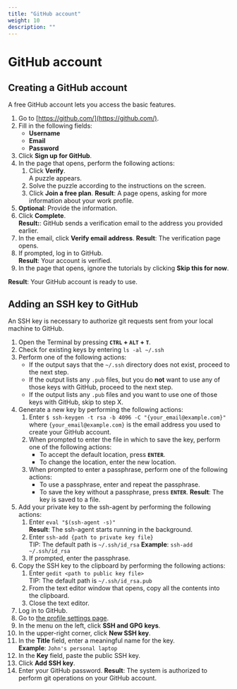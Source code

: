 ```yaml
---
title: "GitHub account"
weight: 10
description: ""
---
```

# GitHub account

## Creating a GitHub account
A free GitHub account lets you access the basic features.

1. Go to [https://github.com/](https://github.com/).
2. Fill in the following fields:
    - **Username**
    - **Email**
    - **Password**  
3. Click **Sign up for GitHub**.
4. In the page that opens, perform the following actions:
   1. Click **Verify**.  
   A puzzle appears.
   1. Solve the puzzle according to the instructions on the screen.
   2. Click **Join a free plan**.
   **Result**: A page opens, asking for more information about your work profile.
5. **Optional**: Provide the information.
6. Click **Complete**.  
**Result:**: GitHub sends a verification email to the address you provided earlier.
1. In the email, click **Verify email address**.
**Result**: The verification page opens.
8. If prompted, log in to GitHub.  
**Result**: Your account is verified.
9. In the page that opens, ignore the tutorials by clicking **Skip this for now**.

**Result**: Your GitHub account is ready to use.

## Adding an SSH key to GitHub
An SSH key is necessary to authorize git requests sent from your local machine to GitHub.

1. Open the Terminal by pressing **`CTRL` + `ALT` + `T`**.
2. Check for existing keys by entering `ls -al ~/.ssh`  
3. Perform one of the following actions:
   - If the output says that the `~/.ssh` directory does not exist, proceed to the next step.
   - If the output lists any `.pub` files, but you do **not** want to use any of those keys with GitHub, proceed to the next step.
   - If the output lists any `.pub` files and you want to use one of those keys with GitHub, skip to step X.
4. Generate a new key by performing the following actions:
   1. Enter `$ ssh-keygen -t rsa -b 4096 -C "{your_email@example.com}"`  
    where `{your_email@example.com}` is the email address you used to create your GitHub account.  
   1. When prompted to enter the file in which to save the key, perform one of the following actions:
      - To accept the default location, press **`ENTER`**.
      - To change the location, enter the new location.
   2. When prompted to enter a passphrase, perform one of the following actions:
      - To use a passphrase, enter and repeat the passphrase.
      - To save the key without a passphrase, press **`ENTER`**.
      **Result**: The key is saved to a file.
5. Add your private key to the ssh-agent by performing the following actions:
   1. Enter `eval "$(ssh-agent -s)"`  
   **Result**: The ssh-agent starts running in the background.
   2. Enter `ssh-add {path to private key file}`  
   TIP: The default path is `~/.ssh/id_rsa`
   **Example**: `ssh-add ~/.ssh/id_rsa`
   3. If prompted, enter the passphrase.
6. Copy the SSH key to the clipboard by performing the following actions:
   1. Enter `gedit <path to public key file>`  
   TIP: The default path is `~/.ssh/id_rsa.pub`
   2. From the text editor window that opens, copy all the contents into the clipboard.
   3. Close the text editor.
7. Log in to GitHub.
8. Go to [the profile settings page](https://github.com/settings/profile).
9.  In the menu on the left, click **SSH and GPG keys**.
10. In the upper-right corner, click **New SSH key**.
11. In the **Title** field, enter a meaningful name for the key.  
   **Example**: `John's personal laptop`
12. In the **Key** field, paste the public SSH key.
13. Click **Add SSH key**.
14. Enter your GitHub password.
**Result**: The system is authorized to perform git operations on your GitHub account.
